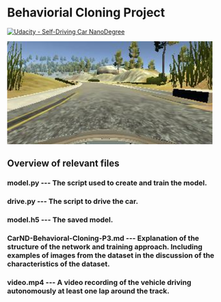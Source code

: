 # **Behaviorial Cloning Project** 
[![Udacity - Self-Driving Car NanoDegree](https://s3.amazonaws.com/udacity-sdc/github/shield-carnd.svg)](http://www.udacity.com/drive)

<img src="test_track_sample.jpg" width="480" alt="Test Track Sample" />

Overview of relevant files
---
### model.py --- The script used to create and train the model.
### drive.py --- The script to drive the car. 
### model.h5 --- The saved model. 
### CarND-Behavioral-Cloning-P3.md --- Explanation of the structure of the network and training approach. Including examples of images from the dataset in the discussion of the characteristics of the dataset.
### video.mp4 --- A video recording of the vehicle driving autonomously at least one lap around the track.


